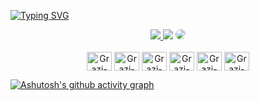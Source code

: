 [![Typing SVG](https://readme-typing-svg.herokuapp.com/?color=48D1CC&size=35&center=true&vCenter=true&width=1000&lines=HELLO,+My+name+is+Grazielle+Santana;I'm+19+years+old;Be+Welcome!+:%29)](https://git.io/typing-svg)

<div align="center"> 
<a href="https://instagram.com/_sntgrazi" target="_blank"><img src="https://img.shields.io/badge/-Instagram-%23E4405F?style=for-the-badge&logo=instagram&logoColor=white"</a>
<a href = "sntgrazi22@gmail.com"> <img src="https://img.shields.io/badge/-Gmail-%23333?style=for-the-badge&logo=gmail&logoColor=white" target="_blank"></a>
<a href="https://www.linkedin.com/in/grazielle-santana-093a5a197/" target="_blank"><img src="https://img.shields.io/badge/-LinkedIn-%230077B5?style=for-the-badge&logo=linkedin&logoColor=white" style="border-radius: 30px" target="_blank"></a> 
 </div>
  
<div align="center"><br>
  <img align="center" alt="Grazi-Html" height="30" width="40" src="https://cdn.jsdelivr.net/gh/devicons/devicon/icons/html5/html5-original.svg">
  <img align="center" alt="Grazi-Css" height="30" width="40" src="https://cdn.jsdelivr.net/gh/devicons/devicon/icons/css3/css3-original.svg">
  <img align="center" alt="Grazi-Js" height="30" width="40" src="https://cdn.jsdelivr.net/gh/devicons/devicon/icons/javascript/javascript-original.svg">
  <img align="center" alt="Grazi-Vue" height="30" width="40" src="https://cdn.jsdelivr.net/gh/devicons/devicon/icons/vuejs/vuejs-original.svg">
  <img align="center" alt="Grazi-Php" height="30" width="40" src="https://cdn.jsdelivr.net/gh/devicons/devicon/icons/php/php-original.svg">
  <img align="center" alt="Grazi-Mysql" height="30" width="40" src="https://cdn.jsdelivr.net/gh/devicons/devicon/icons/mysql/mysql-original.svg">
</div>

[![Ashutosh's github activity graph](https://github-readme-activity-graph.cyclic.app/graph?username=sntgrazi&bg_color=0d1117&color=48D1CC&line=48D1CC&point=ff9494&area=true&hide_border=true&height=300)](https://github.com/ashutosh00710/github-readme-activity-graph)
